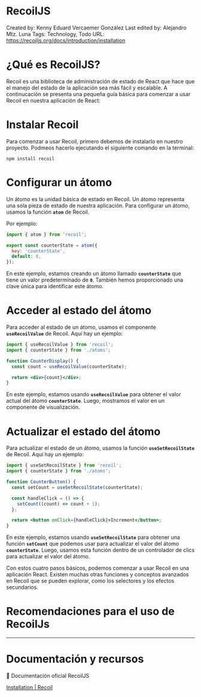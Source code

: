 # RecoilJS

Created by: Kenny Eduard Vercaemer González
Last edited by: Alejandro Mtz. Luna
Tags: Technology, Todo
URL: https://recoiljs.org/docs/introduction/installation

# ¿Qué es RecoilJS?

Recoil es una biblioteca de administración de estado de React que hace que el manejo del estado de la aplicación sea más fácil y escalable. A continucación se presenta una pequeña guía básica para comenzar a usar Recoil en nuestra aplicación de React:

# **Instalar Recoil**

Para comenzar a usar Recoil, primero debemos de instalarlo en nuestro proyecto. Podmeos hacerlo ejecutando el siguiente comando en la terminal:

```less
npm install recoil
```

# **Configurar un átomo**

Un átomo es la unidad básica de estado en Recoil. Un átomo representa una sola pieza de estado de nuestra aplicación. Para configurar un átomo, usamos la función **`atom`** de Recoil. 

Por ejemplo:

```jsx
import { atom } from 'recoil';

export const counterState = atom({
  key: 'counterState',
  default: 0,
});
```

En este ejemplo, estamos creando un átomo llamado **`counterState`** que tiene un valor predeterminado de **`0`**. También hemos proporcionado una clave única para identificar este átomo.

# **Acceder al estado del átomo**

Para acceder al estado de un átomo, usamos el componente **`useRecoilValue`** de Recoil. Aquí hay un ejemplo:

```jsx
import { useRecoilValue } from 'recoil';
import { counterState } from './atoms';

function CounterDisplay() {
  const count = useRecoilValue(counterState);

  return <div>{count}</div>;
}
```

En este ejemplo, estamos usando **`useRecoilValue`** para obtener el valor actual del átomo **`counterState`**. Luego, mostramos el valor en un componente de visualización.

# **Actualizar el estado del átomo**

Para actualizar el estado de un átomo, usamos la función **`useSetRecoilState`** de Recoil. Aquí hay un ejemplo:

```jsx
import { useSetRecoilState } from 'recoil';
import { counterState } from './atoms';

function CounterButton() {
  const setCount = useSetRecoilState(counterState);

  const handleClick = () => {
    setCount((count) => count + 1);
  };

  return <button onClick={handleClick}>Increment</button>;
}
```

En este ejemplo, estamos usando **`useSetRecoilState`** para obtener una función **`setCount`** que podemos usar para actualizar el valor del átomo **`counterState`**. Luego, usamos esta función dentro de un controlador de clics para actualizar el valor del átomo.

Con estos cuatro pasos básicos, podemos comenzar a usar Recoil en una aplicación React. Existen muchas otras funciones y conceptos avanzados en Recoil que se pueden explorar, como los selectores y los efectos secundarios. 

# Recomendaciones para el uso de RecoilJs

---

# Documentación y recursos

<aside>
📆 Documentación oficial RecoilJS

</aside>

[Installation | Recoil](https://recoiljs.org/docs/introduction/installation)